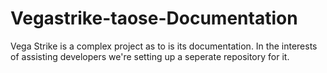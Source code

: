 # Vegastrike-taose-Documentation
Vega Strike is a complex project as to is its documentation. In the interests of assisting developers we're setting up a seperate repository for it. 
